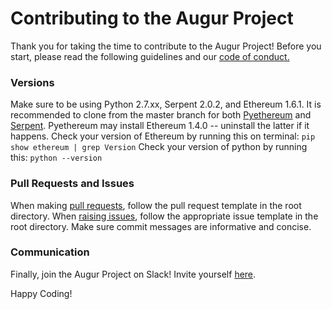 # Contributing to the Augur Project
Thank you for taking the time to contribute to the Augur Project! Before you start, please read the following guidelines and our [code of conduct.](https://github.com/AugurProject/augur-core/blob/develop/CODE_OF_CONDUCT.md)
 
### Versions
Make sure to be using Python 2.7.xx, Serpent 2.0.2, and Ethereum 1.6.1. It is recommended to clone from the master branch for both [Pyethereum](https://github.com/ethereum/pyethereum) and [Serpent](https://github.com/ethereum/serpent). Pyethereum may install Ethereum 1.4.0 -- uninstall the latter if it happens. Check your version of Ethereum by running this on terminal: `pip show ethereum | grep Version`
Check your version of python by running this: `python --version`
 
### Pull Requests and Issues
When making [pull requests](https://help.github.com/articles/creating-a-pull-request/), follow the pull request template in the root directory. When [raising issues](https://help.github.com/articles/creating-an-issue/), follow the appropriate issue template in the root directory. Make sure commit messages are informative and concise.
 
### Communication
Finally, join the Augur Project on Slack! Invite yourself [here](http://invite.augur.net/).
 
Happy Coding!
